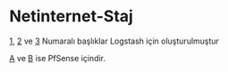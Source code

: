 Netinternet-Staj
=============================

[1](https://github.com/Akrotiri/Netinternet-Staj/blob/master/1.%20Logstash%20Basit%20Kurulum.md), [2](https://github.com/Akrotiri/Netinternet-Staj/blob/master/2.%20Kurulum%20ve%20Syslogtan%20log%20alma.md) ve [3](https://github.com/Akrotiri/Netinternet-Staj/blob/master/3.%20Logstash%20-%20Kendi%20Plugini%20Yazmak.md) Numaralı başlıklar Logstash için oluşturulmuştur

[A](https://github.com/Akrotiri/Netinternet-Staj/blob/master/A.%20PfSense.md) ve [B](https://github.com/Akrotiri/Netinternet-Staj/blob/master/B.%20PfSense%20Kurulum.md) ise PfSense içindir.


